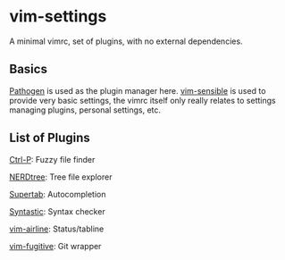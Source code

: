 # vim-settings
A minimal vimrc, set of plugins, with no external dependencies.

## Basics
[Pathogen](https://github.com/tpope/vim-pathogen) is used as the plugin manager
here. [vim-sensible](https://github.com/tpope/vim-sensible) is used to provide
very basic settings, the vimrc itself only really relates to settings managing
plugins, personal settings, etc.

## List of Plugins
[Ctrl-P](https://github.com/ctrlpvim/ctrlp.vim): Fuzzy file finder

[NERDtree](https://github.com/scrooloose/nerdtree): Tree file explorer

[Supertab](https://github.com/ervandew/supertab): Autocompletion

[Syntastic](https://github.com/vim-syntastic/syntastic): Syntax checker

[vim-airline](https://github.com/vim-airline/vim-airline): Status/tabline

[vim-fugitive](https://github.com/tpope/vim-fugitive): Git wrapper
